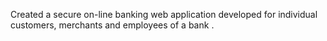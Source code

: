Created a secure on-line banking web application developed for individual customers, merchants and employees of a bank .
